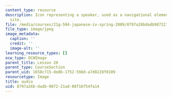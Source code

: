 ```yaml
---
content_type: resource
description: Icon representing a speaker, used as a navigational element on a course
  site.
file: /media/courses/21g-504-japanese-iv-spring-2009/8797a26bdadb987221ad08f16f54fa14_audio.jpg
file_type: image/jpeg
image_metadata:
  caption: ''
  credit: ''
  image-alt: ''
learning_resource_types: []
ocw_type: OCWImage
parent_title: Lesson 20
parent_type: CourseSection
parent_uid: 1658c715-de8b-1752-598d-a7d8228f0109
resourcetype: Image
title: audio
uid: 8797a26b-dadb-9872-21ad-08f16f54fa14
---
```


